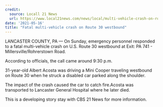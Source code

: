 ```yaml
---
credit:
  source: Locall 21 News
  url: https://www.local21news.com/news/local/multi-vehicle-crash-on-route-30-westbound-all-lanes-closed
date: '2021-05-16'
title: "Fatal multi-vehicle crash on Route 30 westbound"
---
```

LANCASTER COUNTY, PA — On Sunday, emergency personnel responded to a fatal multi-vehicle crash on U.S. Route 30 westbound at Exit: PA 741 - Millersville/Rohrerstown Road.

According to officials, the call came around 9:30 p.m.

31-year-old Albert Acosta was driving a Mini Cooper traveling westbound on Route 30 when he struck a disabled car parked along the shoulder.

The impact of the crash caused the car to catch fire.Acosta was transported to Lancaster General Hospital where he later died.

This is a developing story stay with CBS 21 News for more information.
